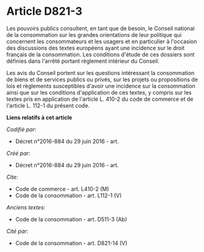 # Article D821-3

Les pouvoirs publics consultent, en tant que de besoin, le Conseil national de la consommation sur les grandes orientations
de leur politique qui concernent les consommateurs et les usagers et en particulier à l'occasion des discussions des textes
européens ayant une incidence sur le droit français de la consommation. Les conditions d'étude de ces dossiers sont définies
dans l'arrêté portant règlement intérieur du Conseil. 

Les avis du Conseil portent sur les questions intéressant la consommation de biens et de services publics ou privés, sur les
projets ou propositions de lois et règlements susceptibles d'avoir une incidence sur la consommation ainsi que sur les
conditions d'application de ces textes, y compris sur les textes pris en application de l'article L. 410-2 du code de
commerce et de l'article L. 112-1 du présent code.

**Liens relatifs à cet article**

_Codifié par_:

  - Décret n°2016-884 du 29 juin 2016 - art.

_Créé par_:

  - Décret n°2016-884 du 29 juin 2016 - art.

_Cite_:

  - Code de commerce - art. L410-2 (M)
  - Code de la consommation - art. L112-1 (V)

_Anciens textes_:

  - Code de la consommation - art. D511-3 (Ab)

_Cité par_:

  - Code de la consommation - art. D821-14 (V)
